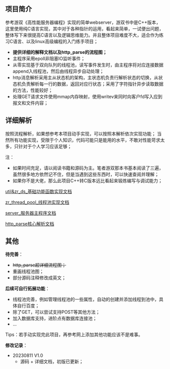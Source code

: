 
## 项目简介
参考游双《高性能服务器编程》实现的简单webserver，游双书中是C++版本，这里使用纯C语言实现，其中对于各种指针的运用，看起来简单，一试便出问题，整体写下来很提高C语言以及逻辑思维能力。并且整体项目难度不大，适合作为练习C语言、以及linux高级编程的入门练手项目；

* **提供详细的解释文档以及http_parse的流程图；**
* 主程序采用epoll非阻塞IO监听事件；
* 从零实现基于双向队列的线程池，读写事件发生时，由主程序将对应连接数据append入线程池，然后由线程异步自动处理；
* http消息解析采用主从状态机的架构，主状态机负责行解析状态的切换，从状态机负责解析每一行的数据，返回对应行状态；采用了字符指针异步读取数据的方法，性能较好；
* 处理GET请求文件使用mmap内存映射，使用writev来同时向客户fd写入应到报文和文件内容；

## 详细解析

按照流程解析，如果想参考本项目动手实现，可以按照本解析依次实现功能；
当然所有功能实现，受限于个人知识，代码可能只是能用的水平，不敢对性能苛求太多，只针对于个人学习应该足够；

注：
* 如果时间充足，请以阅读书籍和源码为主。笔者游双那本书基本阅读了三遍，虽然很多地方依然记不住，但是当遇到这些东西时，可以快速查阅并理解；
* 如果你不是大佬，那么此项目C++转C版本远比看起来锻炼编写与调试能力；

[util&zr_ds_基础功能函数实现文档](./docs/util.md)

[zr_thread_pool_线程池实现文档](./docs/zr_thread_pool.md) 

[server_服务器主程序文档](./docs/server.md)

[http_parse核心解析文档](./docs/http_parse.md)


## 其他

**待完善**：

* ~~http_parse超详细流程图；~~
* 重画线程池图；
* 部分源码注释修改成英文；



**后续可自行拓展功能**：

* 线程池完善，例如管理线程池的一些属性，自动的创建并添加线程到池中，具体自行百度；
* 除了GET，可以尝试支持POST等其他方法；
* 加入数据库支持，进阶点有数据库连接池；
* ...

Tips：若手动实现完此项目，再参考网上添加其他功能应该不是难事。



**修改记录**：

* 20230811 V1.0
    * 源码 + 详细文档，初版已更新；